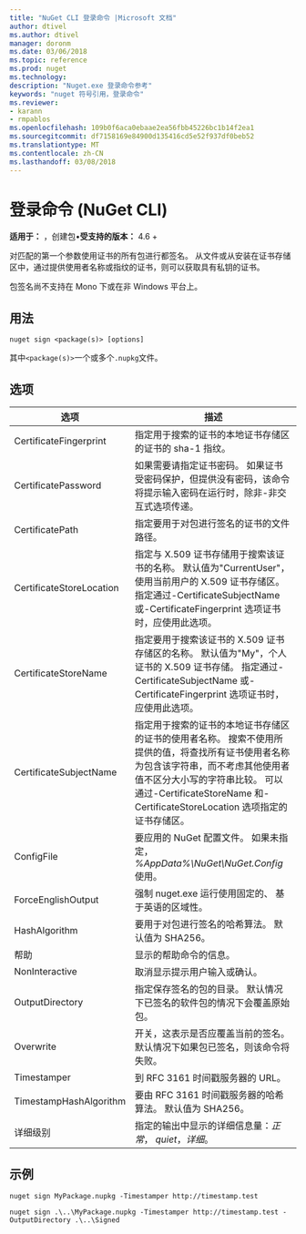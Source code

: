 ```yaml
---
title: "NuGet CLI 登录命令 |Microsoft 文档"
author: dtivel
ms.author: dtivel
manager: doronm
ms.date: 03/06/2018
ms.topic: reference
ms.prod: nuget
ms.technology: 
description: "Nuget.exe 登录命令参考"
keywords: "nuget 符号引用，登录命令"
ms.reviewer:
- karann
- rmpablos
ms.openlocfilehash: 109b0f6aca0ebaae2ea56fbb45226bc1b14f2ea1
ms.sourcegitcommit: df7158169e84900d135416cd5e52f937df0beb52
ms.translationtype: MT
ms.contentlocale: zh-CN
ms.lasthandoff: 03/08/2018
---
```

# <a name="sign-command-nuget-cli"></a>登录命令 (NuGet CLI)

**适用于：** ，创建包&bullet;**受支持的版本：** 4.6 +

对匹配的第一个参数使用证书的所有包进行都签名。 从文件或从安装在证书存储区中，通过提供使用者名称或指纹的证书，则可以获取具有私钥的证书。

包签名尚不支持在 Mono 下或在非 Windows 平台上。

## <a name="usage"></a>用法

```cli
nuget sign <package(s)> [options]
```

其中`<package(s)>`一个或多个`.nupkg`文件。

## <a name="options"></a>选项

| 选项 | 描述 |
| --- | --- |
| CertificateFingerprint | 指定用于搜索的证书的本地证书存储区的证书的 sha-1 指纹。 |
| CertificatePassword | 如果需要请指定证书密码。 如果证书受密码保护，但提供没有密码，该命令将提示输入密码在运行时，除非-非交互式选项传递。 |
| CertificatePath | 指定要用于对包进行签名的证书的文件路径。 |
| CertificateStoreLocation | 指定与 X.509 证书存储用于搜索该证书的名称。 默认值为"CurrentUser"，使用当前用户的 X.509 证书存储区。 指定通过-CertificateSubjectName 或-CertificateFingerprint 选项证书时，应使用此选项。 |
| CertificateStoreName | 指定要用于搜索该证书的 X.509 证书存储区的名称。 默认值为"My"，个人证书的 X.509 证书存储。 指定通过-CertificateSubjectName 或-CertificateFingerprint 选项证书时，应使用此选项。 |
| CertificateSubjectName | 指定用于搜索的证书的本地证书存储区的证书的使用者名称。  搜索不使用所提供的值，将查找所有证书使用者名称为包含该字符串，而不考虑其他使用者值不区分大小写的字符串比较。  可以通过-CertificateStoreName 和-CertificateStoreLocation 选项指定的证书存储区。 |
| ConfigFile | 要应用的 NuGet 配置文件。 如果未指定， *%AppData%\NuGet\NuGet.Config*使用。 |
| ForceEnglishOutput | 强制 nuget.exe 运行使用固定的、 基于英语的区域性。 |
| HashAlgorithm | 要用于对包进行签名的哈希算法。 默认值为 SHA256。 |
| 帮助 | 显示的帮助命令的信息。 |
| NonInteractive | 取消显示提示用户输入或确认。 |
| OutputDirectory | 指定保存签名的包的目录。 默认情况下已签名的软件包的情况下会覆盖原始包。 |
| Overwrite | 开关，这表示是否应覆盖当前的签名。 默认情况下如果包已签名，则该命令将失败。 |
| Timestamper | 到 RFC 3161 时间戳服务器的 URL。 |
| TimestampHashAlgorithm | 要由 RFC 3161 时间戳服务器的哈希算法。 默认值为 SHA256。 |
| 详细级别 | 指定的输出中显示的详细信息量：*正常*， *quiet*，*详细*。 |

## <a name="examples"></a>示例

```cli
nuget sign MyPackage.nupkg -Timestamper http://timestamp.test

nuget sign .\..\MyPackage.nupkg -Timestamper http://timestamp.test -OutputDirectory .\..\Signed
```